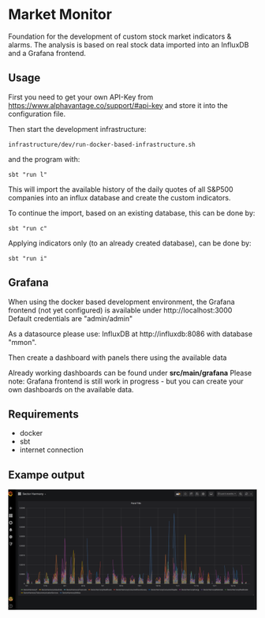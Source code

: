 Market Monitor
==============

Foundation for the development of custom stock market indicators & alarms.
The analysis is based on real stock data imported into an InfluxDB and a Grafana frontend.

Usage
-----
First you need to get your own API-Key from https://www.alphavantage.co/support/#api-key and store it into the configuration file.

Then start the development infrastructure:

    infrastructure/dev/run-docker-based-infrastructure.sh

and the program with:

    sbt "run l"
This will import the available history of the daily quotes of all S&P500 companies into an influx database and create the custom indicators.  

To continue the import, based on an existing database, this can be done by:

    sbt "run c"   

Applying indicators only (to an already created database), can be done by:
    
    sbt "run i" 

Grafana
---
When using the docker based development environment, 
the Grafana frontend (not yet configured) is available under http://localhost:3000
Default credentials are "admin/admin"

As a datasource please use: InfluxDB at http://influxdb:8086 with database "mmon". 

Then create a dashboard with panels there using the available data

Already working dashboards can be found under __src/main/grafana__
Please note: Grafana frontend is still work in progress - but you can create your own dashboards on the available data.
 
 
Requirements
------------
- docker
- sbt
- internet connection 

Exampe output
-------------
![](github/Opera%20Snapshot_2019-12-30_061248_localhost.png)